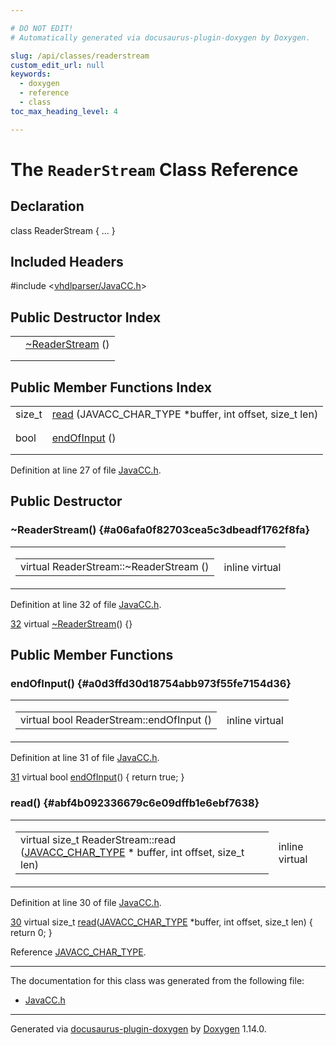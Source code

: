 ```yaml
---

# DO NOT EDIT!
# Automatically generated via docusaurus-plugin-doxygen by Doxygen.

slug: /api/classes/readerstream
custom_edit_url: null
keywords:
  - doxygen
  - reference
  - class
toc_max_heading_level: 4

---
```


<div class="doxyPage">

# The `ReaderStream` Class Reference



## Declaration

<div class="doxyDeclaration">
class ReaderStream { ... }
</div>

## Included Headers

<div class="doxyIncludesList">#include &lt;<a href="/web-doxygen/docs/api/files/vhdlparser/javacc-h">vhdlparser/JavaCC.h</a>&gt;
</div>

## Public Destructor Index

<table class="doxyMembersIndex">

<tr class="doxyMemberIndexItem">
<td class="doxyMemberIndexItemType" align="left" valign="top"></td>
<td class="doxyMemberIndexItemName" align="left" valign="top"><a href="#a06afa0f82703cea5c3dbeadf1762f8fa">~ReaderStream</a> ()</td>
</tr>
<tr class="doxyMemberIndexDescription">
<td class="doxyMemberIndexDescriptionLeft"></td>
<td class="doxyMemberIndexDescriptionRight">
</td>
</tr>
<tr class="doxyMemberIndexSeparator">
<td class="doxyMemberIndexSeparator" colspan="2"></td>
</tr>

</table>

## Public Member Functions Index

<table class="doxyMembersIndex">

<tr class="doxyMemberIndexItem">
<td class="doxyMemberIndexItemType" align="left" valign="top">size_t</td>
<td class="doxyMemberIndexItemName" align="left" valign="top"><a href="#abf4b092336679c6e09dffb1e6ebf7638">read</a> (JAVACC_CHAR_TYPE *buffer, int offset, size_t len)</td>
</tr>
<tr class="doxyMemberIndexDescription">
<td class="doxyMemberIndexDescriptionLeft"></td>
<td class="doxyMemberIndexDescriptionRight">
</td>
</tr>
<tr class="doxyMemberIndexSeparator">
<td class="doxyMemberIndexSeparator" colspan="2"></td>
</tr>

<tr class="doxyMemberIndexItem">
<td class="doxyMemberIndexItemType" align="left" valign="top">bool</td>
<td class="doxyMemberIndexItemName" align="left" valign="top"><a href="#a0d3ffd30d18754abb973f55fe7154d36">endOfInput</a> ()</td>
</tr>
<tr class="doxyMemberIndexDescription">
<td class="doxyMemberIndexDescriptionLeft"></td>
<td class="doxyMemberIndexDescriptionRight">
</td>
</tr>
<tr class="doxyMemberIndexSeparator">
<td class="doxyMemberIndexSeparator" colspan="2"></td>
</tr>

</table>


Definition at line 27 of file <a href="/web-doxygen/docs/api/files/vhdlparser/javacc-h">JavaCC.h</a>.

<div class="doxySectionDef">

## Public Destructor

### \~ReaderStream() {#a06afa0f82703cea5c3dbeadf1762f8fa}

<div class="doxyMemberItem">
<div class="doxyMemberProto">
<table class="doxyMemberLabels">
<tr class="doxyMemberLabels">
<td class="doxyMemberLabelsLeft">
<table class="doxyMemberName">
<tr>
<td class="doxyMemberName">virtual ReaderStream::~ReaderStream ()</td>
</tr>
</table>
</td>
<td class="doxyMemberLabelsRight">
<span class="doxyMemberLabels">
<span class="doxyMemberLabel inline">inline</span>
<span class="doxyMemberLabel virtual">virtual</span>
</span>
</td>
</tr>
</table>
</div>
<div class="doxyMemberDoc">



Definition at line 32 of file <a href="/web-doxygen/docs/api/files/vhdlparser/javacc-h">JavaCC.h</a>.

<div class="doxyProgramListing">

<div class="doxyCodeLine"><span class="doxyLineNumber"><a href="#a06afa0f82703cea5c3dbeadf1762f8fa">32</a></span><span class="doxyLineContent"><span class="doxyHighlight">  </span><span class="doxyHighlightKeyword">virtual</span><span class="doxyHighlight"> <a href="#a06afa0f82703cea5c3dbeadf1762f8fa">~ReaderStream</a>() {}</span></span></div>

</div>

</div>
</div>

</div>

<div class="doxySectionDef">

## Public Member Functions

### endOfInput() {#a0d3ffd30d18754abb973f55fe7154d36}

<div class="doxyMemberItem">
<div class="doxyMemberProto">
<table class="doxyMemberLabels">
<tr class="doxyMemberLabels">
<td class="doxyMemberLabelsLeft">
<table class="doxyMemberName">
<tr>
<td class="doxyMemberName">virtual bool ReaderStream::endOfInput ()</td>
</tr>
</table>
</td>
<td class="doxyMemberLabelsRight">
<span class="doxyMemberLabels">
<span class="doxyMemberLabel inline">inline</span>
<span class="doxyMemberLabel virtual">virtual</span>
</span>
</td>
</tr>
</table>
</div>
<div class="doxyMemberDoc">



Definition at line 31 of file <a href="/web-doxygen/docs/api/files/vhdlparser/javacc-h">JavaCC.h</a>.

<div class="doxyProgramListing">

<div class="doxyCodeLine"><span class="doxyLineNumber"><a href="#a0d3ffd30d18754abb973f55fe7154d36">31</a></span><span class="doxyLineContent"><span class="doxyHighlight">  </span><span class="doxyHighlightKeyword">virtual</span><span class="doxyHighlight"> </span><span class="doxyHighlightKeywordType">bool</span><span class="doxyHighlight">   <a href="#a0d3ffd30d18754abb973f55fe7154d36">endOfInput</a>() { </span><span class="doxyHighlightKeywordFlow">return</span><span class="doxyHighlight"> </span><span class="doxyHighlightKeyword">true</span><span class="doxyHighlight">; }</span></span></div>

</div>

</div>
</div>

### read() {#abf4b092336679c6e09dffb1e6ebf7638}

<div class="doxyMemberItem">
<div class="doxyMemberProto">
<table class="doxyMemberLabels">
<tr class="doxyMemberLabels">
<td class="doxyMemberLabelsLeft">
<table class="doxyMemberName">
<tr>
<td class="doxyMemberName">virtual size_t ReaderStream::read (<a href="/web-doxygen/docs/api/files/vhdlparser/javacc-h/#a401fffd20e03e2993f9588187b65afc3">JAVACC_CHAR_TYPE</a> * buffer, int offset, size_t len)</td>
</tr>
</table>
</td>
<td class="doxyMemberLabelsRight">
<span class="doxyMemberLabels">
<span class="doxyMemberLabel inline">inline</span>
<span class="doxyMemberLabel virtual">virtual</span>
</span>
</td>
</tr>
</table>
</div>
<div class="doxyMemberDoc">



Definition at line 30 of file <a href="/web-doxygen/docs/api/files/vhdlparser/javacc-h">JavaCC.h</a>.

<div class="doxyProgramListing">

<div class="doxyCodeLine"><span class="doxyLineNumber"><a href="#abf4b092336679c6e09dffb1e6ebf7638">30</a></span><span class="doxyLineContent"><span class="doxyHighlight">  </span><span class="doxyHighlightKeyword">virtual</span><span class="doxyHighlight"> </span><span class="doxyHighlightKeywordType">size_t</span><span class="doxyHighlight"> <a href="#abf4b092336679c6e09dffb1e6ebf7638">read</a>(<a href="/web-doxygen/docs/api/files/vhdlparser/javacc-h/#a401fffd20e03e2993f9588187b65afc3">JAVACC_CHAR_TYPE</a> *buffer, </span><span class="doxyHighlightKeywordType">int</span><span class="doxyHighlight"> offset, </span><span class="doxyHighlightKeywordType">size_t</span><span class="doxyHighlight"> len) { </span><span class="doxyHighlightKeywordFlow">return</span><span class="doxyHighlight"> 0; }</span></span></div>

</div>


Reference <a href="/web-doxygen/docs/api/files/vhdlparser/javacc-h/#a401fffd20e03e2993f9588187b65afc3">JAVACC\_CHAR\_TYPE</a>.
</div>
</div>

</div>

<hr/>

The documentation for this class was generated from the following file:

<ul>
<li><a href="/web-doxygen/docs/api/files/vhdlparser/javacc-h">JavaCC.h</a></li>
</ul>

<hr/>

<p class="doxyGeneratedBy">Generated via <a href="https://github.com/xpack/docusaurus-plugin-doxygen">docusaurus-plugin-doxygen</a> by <a href="https://www.doxygen.nl">Doxygen</a> 1.14.0.</p>

</div>
